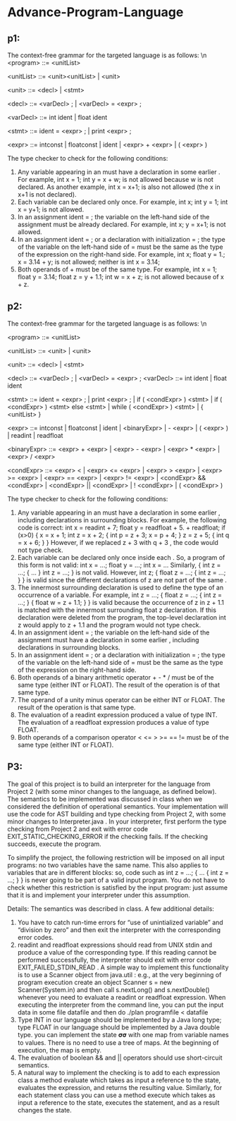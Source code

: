 # Advance-Program-Language

## p1:

The context-free grammar for the targeted language is as follows: \n
  \<program> ::= \<unitList>
  
  \<unitList> ::= \<unit>\<unitList> | \<unit>
  
  \<unit> ::= \<decl> | \<stmt>
  
  \<decl> ::= \<varDecl> ; | \<varDecl> = \<expr> ;
  
  \<varDecl> ::= int ident | float ident
  
  \<stmt> ::= ident = \<expr> ; | print \<expr> ;
  
  \<expr> ::= intconst | floatconst | ident | \<expr> + \<expr> | ( \<expr> )
  
The type checker to check for the following conditions:
  1) Any variable appearing in an <expr> must have a declaration in some earlier <decl>. For example, int x = 1; int y = x + w; is not allowed because w is not declared. As another example, int x = x+1; is also not allowed (the x in x+1 is not declared).
  2) Each variable can be declared only once. For example, int x; int y = 1; int x = y+1; is not allowed.
  3) In an assignment ident = <expr> ; the variable on the left-hand side of the assignment must be already declared. For example, int x; y = x+1; is not allowed.
  4) In an assignment ident = <expr> ; or a declaration with initialization <varDecl> = <expr> ; the type of the variable on the left-hand side of = must be the same as the type of the expression on the right-hand side. For example, int x; float y = 1.; x = 3.14 + y; is not allowed; neither is int x = 3.14;
  5) Both operands of + must be of the same type. For example, int x = 1; float y = 3.14; float z = y + 1.1; int w = x + z; is not allowed because of x + z.

## p2:

The context-free grammar for the targeted language is as follows: \n
  
\<program> ::= \<unitList>
  
\<unitList> ::= \<unit><unitList> | \<unit>
  
\<unit> ::= \<decl> | \<stmt>
  
\<decl> ::= \<varDecl> ; | \<varDecl> = \<expr> ; \<varDecl> ::= int ident | float ident
  
\<stmt> ::= ident = \<expr> ; | print \<expr> ;
| if ( \<condExpr> ) \<stmt>
| if ( \<condExpr> ) \<stmt> else \<stmt> | while ( \<condExpr> ) \<stmt>
| { \<unitList> }
  
\<expr> ::= intconst | floatconst | ident
| \<binaryExpr> | - \<expr> | ( \<expr> ) | readint | readfloat
  
\<binaryExpr> ::= \<expr> + \<expr> | \<expr> - \<expr> | \<expr> * \<expr> | \<expr> / \<expr> 
  
\<condExpr> ::= \<expr> \< <expr> | \<expr> <= \<expr> | \<expr> > \<expr> | \<expr> >= \<expr>
| \<expr> == \<expr> | \<expr> != \<expr> | \<condExpr> && \<condExpr> | \<condExpr> || \<condExpr> | ! \<condExpr> | ( \<condExpr> )
  
The type checker to check for the following conditions:
1) Any variable appearing in an <expr> must have a declaration in some earlier <decl>, including declarations in surrounding blocks. For example, the following code is correct:
int x = readint + 7;
float y = readfloat + 5. + readfloat;
if (x>0) { x = x + 1; int z = x + 2; { int p = z + 3; x = p + 4; } z = z + 5; { int q = x + 6; } }
However, if we replaced z + 3 with q + 3 , the code would not type check.
2) Each variable can be declared only once inside each <unitList>. So, a program of this form is not valid: int x = ...; float y = ...; int x = ... Similarly, { int z = ...; { ... } int z = ...; } is not valid. However, int z; { float z = ...; { int z = ...; } } is valid since the different declarations of z are not part of the same <unitList>.
3) The innermost surrounding declaration is used to define the type of an occurrence of a variable. For example, int z = ...; { float z = ...; { int z = ...; } { float w = z + 1.1; } } is valid because the occurrence of z in z + 1.1 is matched with the innermost surrounding float z declaration. If this declaration were deleted from the program, the top-level declaration int z would apply to z + 1.1 and the program would not type check.
4) In an assignment ident = <expr> ; the variable on the left-hand side of the assignment must have a declaration in some earlier <decl>, including declarations in surrounding blocks.
5) In an assignment ident = <expr> ; or a declaration with initialization <varDecl> = <expr> ; the type of the variable on the left-hand side of = must be the same as the type of the expression on the right-hand side.
6) Both operands of a binary arithmetic operator + - * / must be of the same type (either INT or FLOAT). The result of the operation is of that same type.
7) The operand of a unity minus operator can be either INT or FLOAT. The result of the operation is that same type.
8) The evaluation of a readint expression produced a value of type INT. The evaluation of a readfloat expression produces a value of type FLOAT.
9) Both operands of a comparison operator < <= > >= == != must be of the same type (either INT or FLOAT).

## P3:
  
  The goal of this project is to build an interpreter for the language from Project 2 (with some minor changes to the language, as defined below). The semantics to be implemented was discussed in class when we considered the definition of operational semantics. Your implementation will use the code for AST building and type checking from Project 2, with some minor changes to Interpreter.java . In your interpreter, first perform the type checking from Project 2 and exit with error code EXIT_STATIC_CHECKING_ERROR if the checking fails. If the checking succeeds, execute the program.
  
  To simplify the project, the following restriction will be imposed on all input programs: no two variables have the same name. This also applies to variables that are in different blocks: so, code such as int z = ...; { ... { int z = ...; } } is never going to be part of a valid input program. You do not have to check whether this restriction is satisfied by the input program: just assume that it is and implement your interpreter under this assumption.
  
  Details:
The semantics was described in class. A few additional details:
1) You have to catch run-time errors for “use of unintialized variable” and “division by zero” and then exit the interpreter with the corresponding error codes.
2) readint and readfloat expressions should read from UNIX stdin and produce a value of the corresponding type. If this reading cannot be performed successfully, the interpreter should exit with error code EXIT_FAILED_STDIN_READ . A simple way to implement this functionality is to use a Scanner object from java.util : e.g., at the very beginning of program execution create an object Scanner s = new Scanner(System.in) and then call s.nextLong() and s.nextDouble() whenever you need to evaluate a readint or readfloat expression. When executing the interpreter from the command line, you can put the input data in some file datafile and then do ./plan programfile < datafile
3) Type INT in our language should be implemented by a Java long type; type FLOAT in our language should be implemented by a Java double type.
you can implement the state 𝛔𝛔 with one map from variable names to values. There is no need to use a tree of maps. At the beginning of execution, the map is empty.
5) The evaluation of boolean && and || operators should use short-circuit semantics.
6) A natural way to implement the checking is to add to each expression class a method evaluate which takes as input a reference to the state, evaluates the expression, and returns the resulting value. Similarly, for each statement class you can use a method execute which takes as input a reference to the state, executes the statement, and as a result changes the state.
